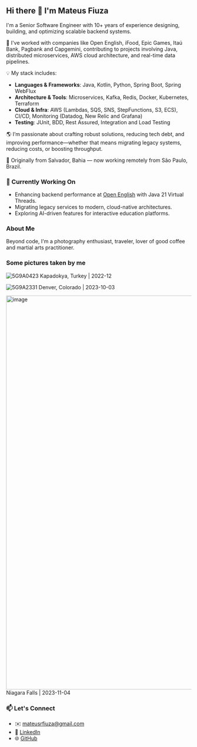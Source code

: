 ## Hi there 👋 I'm Mateus Fiuza

I'm a Senior Software Engineer with 10+ years of experience designing, building, and optimizing scalable backend systems.

🚀 I've worked with companies like Open English, iFood, Epic Games, Itaú Bank, Pagbank and Capgemini, contributing to projects involving Java, distributed microservices, AWS cloud architecture, and real-time data pipelines.

💡 My stack includes:
- **Languages & Frameworks**: Java, Kotlin, Python, Spring Boot, Spring WebFlux  
- **Architecture & Tools**: Microservices, Kafka, Redis, Docker, Kubernetes, Terraform  
- **Cloud & Infra**: AWS (Lambdas, SQS, SNS, StepFunctions, S3, ECS), CI/CD, Monitoring (Datadog, New Relic and Grafana)  
- **Testing**: JUnit, BDD, Rest Assured, Integration and Load Testing

🌎 I’m passionate about crafting robust solutions, reducing tech debt, and improving performance—whether that means migrating legacy systems, reducing costs, or boosting throughput.

📍 Originally from Salvador, Bahia — now working remotely from São Paulo, Brazil.

### 🔭 Currently Working On

- Enhancing backend performance at [Open English](https://www.openenglish.com/) with Java 21 Virtual Threads.
- Migrating legacy services to modern, cloud-native architectures.
- Exploring AI-driven features for interactive education platforms.

### About Me

Beyond code, I'm a photography enthusiast, traveler, lover of good coffee and martial arts practitioner.

### Some pictures taken by me 

![5G9A0423](https://github.com/user-attachments/assets/af603b8b-7352-497f-a82f-038c39d1ee4c)
Kapadokya, Turkey | 2022-12


![5G9A2331](https://github.com/user-attachments/assets/076c542c-2c2c-40f1-a0c2-ef19847a8597)
Denver, Colorado | 2023-10-03

<img width="1070" alt="image" src="https://github.com/user-attachments/assets/8635b5c6-ab13-42d9-8c05-82bd7deff8fb" />
Niagara Falls | 2023-11-04


### 📫 Let's Connect

- ✉️ mateusrfiuza@gmail.com  
- 💼 [LinkedIn](https://www.linkedin.com/in/mateusrfiuza/)  
- 🌐 [GitHub](https://github.com/mateusrfiuza)
